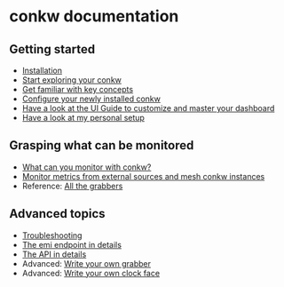 # conkw documentation

## Getting started

* [Installation](INSTALL.md)
* [Start exploring your conkw](EXPLORE.md)
* [Get familiar with key concepts](CONCEPTS.md)
* [Configure your newly installed conkw](CONFIGURE.md)
* [Have a look at the UI Guide to customize and master your dashboard](UI.md)
* [Have a look at my personal setup](MY_SETUP.md)

## Grasping what can be monitored

* [What can you monitor with conkw?](MONITOR.md)
* [Monitor metrics from external sources and mesh conkw instances](EXTERNAL_MONITORING.md)
* Reference: [All the grabbers](LIST_GRABBERS.md)

## Advanced topics

* [Troubleshooting](TROUBLESHOOT.md)
* [The emi endpoint in details](EMI.md)
* [The API in details](API.md)
* Advanced: [Write your own grabber](WRITE_A_GRABBER.md)
* Advanced: [Write your own clock face](WRITE_A_CLOCK_FACE.md)
